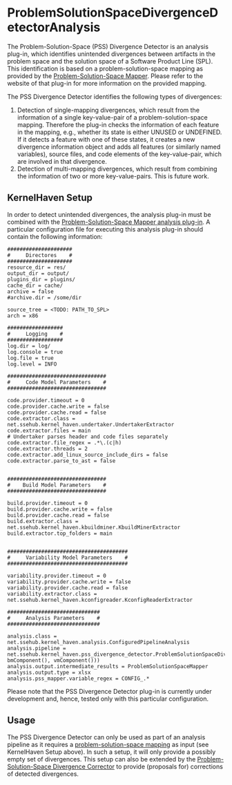 # ProblemSolutionSpaceDivergenceDetectorAnalysis
The Problem-Solution-Space (PSS) Divergence Detector is an analysis plug-in, which identifies unintended divergences between artifacts in the problem space and the solution space of a Software Product Line (SPL). This identification is based on a problem-solution-space mapping as provided by the [Problem-Solution-Space Mapper](https://github.com/KernelHaven/ProblemSolutionSpaceMapperAnalysis). Please refer to the website of that plug-in for more information on the provided mapping.

The PSS Divergence Detector identifies the following types of divergences:
1. Detection of single-mapping divergences, which result from the information of a single key-value-pair of a problem-solution-space mapping. Therefore the plug-in checks the information of each feature in the mapping, e.g., whether its state is either UNUSED or UNDEFINED. If it detects a feature with one of these states, it creates a new divergence information object and adds all features (or similarly named variables), source files, and code elements of the key-value-pair, which are involved in that divergence.
2.	Detection of multi-mapping divergences, which result from combining the information of two or more key-value-pairs. This is future work.

## KernelHaven Setup
In order to detect unintended divergences, the analysis plug-in must be combined with the [Problem-Solution-Space Mapper analysis plug-in](https://github.com/KernelHaven/ProblemSolutionSpaceMapperAnalysis). A particular configuration file for executing this analysis plug-in should contain the following information:

```
#####################
#     Directores    #
#####################
resource_dir = res/
output_dir = output/
plugins_dir = plugins/
cache_dir = cache/
archive = false
#archive.dir = /some/dir

source_tree = <TODO: PATH_TO_SPL>
arch = x86

##################
#     Logging    #
##################
log.dir = log/
log.console = true
log.file = true
log.level = INFO

################################
#     Code Model Parameters    #
################################

code.provider.timeout = 0
code.provider.cache.write = false
code.provider.cache.read = false
code.extractor.class =  net.ssehub.kernel_haven.undertaker.UndertakerExtractor
code.extractor.files = main
# Undertaker parses header and code files separately
code.extractor.file_regex = .*\.(c|h)
code.extractor.threads = 2
code.extractor.add_linux_source_include_dirs = false
code.extractor.parse_to_ast = false


################################
#    Build Model Parameters    #
################################

build.provider.timeout = 0
build.provider.cache.write = false
build.provider.cache.read = false
build.extractor.class = net.ssehub.kernel_haven.kbuildminer.KbuildMinerExtractor
build.extractor.top_folders = main


#######################################
#     Variability Model Parameters    #
#######################################

variability.provider.timeout = 0
variability.provider.cache.write = false
variability.provider.cache.read = false
variability.extractor.class = net.ssehub.kernel_haven.kconfigreader.KconfigReaderExtractor

##############################
#     Analysis Parameters    #
##############################

analysis.class = net.ssehub.kernel_haven.analysis.ConfiguredPipelineAnalysis
analysis.pipeline = net.ssehub.kernel_haven.pss_divergence_detector.ProblemSolutionSpaceDivergenceDetector(net.ssehub.kernel_haven.pss_mapper.ProblemSolutionSpaceMapper(cmComponent(), bmComponent(), vmComponent()))
analysis.output.intermediate_results = ProblemSolutionSpaceMapper
analysis.output.type = xlsx
analysis.pss_mapper.variable_regex = CONFIG_.*
```
Please note that the PSS Divergence Detector plug-in is currently under development and, hence, tested only with this particular configuration.

## Usage
The PSS Divergence Detector can only be used as part of an analysis pipeline as it requires a [problem-solution-space mapping](https://github.com/KernelHaven/ProblemSolutionSpaceMapperAnalysis) as input (see KernelHaven Setup above). In such a setup, it will only provide a possibly empty set of divergences. This setup can also be extended by the [Problem-Solution-Space Divergence Corrector](https://github.com/KernelHaven/ProblemSolutionSpaceDivergenceCorrectorAnalysis) to provide (proposals for) corrections of detected divergences. 
